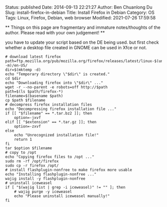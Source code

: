 Status: published
Date: 2014-09-13 22:21:27
Author: Ben Chuanlong Du
Slug: install-firefox-in-debian
Title: Install Firefox in Debian
Category: OS
Tags: Linux, Firefox, Debian, web browser
Modified: 2021-07-26 17:59:58

**
Things on this page are
fragmentary and immature notes/thoughts of the author.
Please read with your own judgement!
**

you have to update your script based on the DE being used.
but first check whether a desktop file created in GNOME can be used in Xfce or not.

    # download latest firefox
    path=ftp.mozilla.org/pub/mozilla.org/firefox/releases/latest/linux-$(uname -m)/en-US/
    dir=$(mktemp -d)
    echo "Temporary directory \"$dir\" is created."
    cd $dir
    echo "Downloading firefox into \"$dir\" ..."
    wget -r --no-parent -e robots=off http://$path
    path=$(ls $path/firefox-*)
    filename=$(basename $path)
    cp $path $filename
    # decompress firefox installation files
    echo "Decompressing firefox installation file ..."
    if [[ "$filename" == *.tar.bz2 ]]; then
        option=-jxvf
    elif [[ "$extension" == *.tar.gz ]]; then
        option=-zxvf
    else
        echo "Unrecognized installation file!"
        return 1
    fi
    tar $option $filename
    # copy to /opt
    echo "Copying firefox files to /opt ..."
    sudo rm -rf /opt/firefox
    sudo cp -r firefox /opt/
    # install flashplugin-nonfree to make firefox more usable
    echo "Installing flashplugin-nonfree ..."
    wajig install -y flashplugin-nonfree
    # uninstall iceweasel
    if [ "$(wajig list | grep -i iceweasel)" != "" ]; then 
        # wajig purge -y iceweasel
        echo "Please uninstall iceweasel manually!"
    fi
